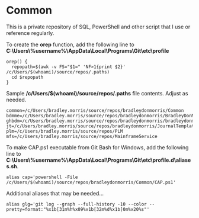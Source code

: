 # Common

This is a private repository of SQL, PowerShell and other script that I use or reference regularly.

To create the **orep** function, add the following line to **C:\Users\\%username%\AppData\Local\Programs\Git\etc\profile**

```
orep() {
  repopath=$(awk -v FS="$1=" 'NF>1{print $2}' /c/Users/$(whoami)/source/repos/.paths)
  cd $repopath
}
```

Sample **/c/Users/$(whoami)/source/repos/.paths** file contents. Adjust as needed.
```
common=/c/Users/bradley.morris/source/repos/bradleydonmorris/Common
bdmme=/c/Users/bradley.morris/source/repos/bradleydonmorris/BradleyDonMorris.me
ghbdm=/c/Users/bradley.morris/source/repos/bradleydonmorris/bradleydonmorris
jt=/c/Users/bradley.morris/source/repos/bradleydonmorris/JournalTemplate
plm=/c/Users/bradley.morris/source/repos/PLM
mfs=/c/Users/bradley.morris/source/repos/MainframeService
```

To make CAP.ps1 executable from Git Bash for Windows, add the following line to **C:\Users\\%username%\AppData\Local\Programs\Git\etc\profile.d\aliases.sh**.

```
alias cap='powershell -File /c/Users/$(whoami)/source/repos/bradleydonmorris/Common/CAP.ps1'
```

Additional aliases that may be needed...
```
alias glg='git log --graph --full-history -10 --color --pretty=format:"%x1b[31m%h%x09%x1b[32m%d%x1b[0m%x20%s"'
```

